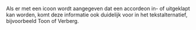 <!-- @license CC0-1.0 -->

Als er met een icoon wordt aangegeven dat een accordeon in- of uitgeklapt kan worden, komt deze informatie ook duidelijk voor in het tekstalternatief, bijvoorbeeld Toon of Verberg.
